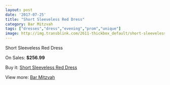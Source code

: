 ```yaml
---
layout: post
date: '2017-07-25'
title: "Short Sleeveless Red Dress"
category: Bar Mitzvah
tags: ["dresses","dress","evening","prom","unique"]
image: http://img.transblink.com/2611-thickbox_default/short-sleeveless-red-dress.jpg
---
```

Short Sleeveless Red Dress

On Sales: **$256.99**
<a href="https://www.transblink.com/en/bar-mitzvah/838-short-sleeveless-red-dress.html"><amp-img layout="responsive" width="600" height="600" src="//img.transblink.com/2611-thickbox_default/short-sleeveless-red-dress.jpg" alt="Short Sleeveless Red Dress 0" /></a>
<a href="https://www.transblink.com/en/bar-mitzvah/838-short-sleeveless-red-dress.html"><amp-img layout="responsive" width="600" height="600" src="//img.transblink.com/2613-thickbox_default/short-sleeveless-red-dress.jpg" alt="Short Sleeveless Red Dress 1" /></a>
<a href="https://www.transblink.com/en/bar-mitzvah/838-short-sleeveless-red-dress.html"><amp-img layout="responsive" width="600" height="600" src="//img.transblink.com/2612-thickbox_default/short-sleeveless-red-dress.jpg" alt="Short Sleeveless Red Dress 2" /></a>

Buy it: [Short Sleeveless Red Dress](https://www.transblink.com/en/bar-mitzvah/838-short-sleeveless-red-dress.html "Short Sleeveless Red Dress")

View more: [Bar Mitzvah](https://www.transblink.com/en/2-bar-mitzvah "Bar Mitzvah")